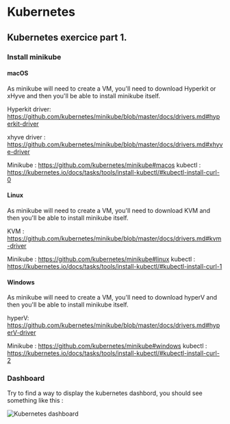 # Kubernetes
## Kubernetes exercice part 1.

### Install minikube 

#### macOS

As minikube will need to create a VM, you'll need to download Hyperkit or xHyve 
and then you'll be able to install minikube itself.

Hyperkit driver:
https://github.com/kubernetes/minikube/blob/master/docs/drivers.md#hyperkit-driver

xhyve driver : 
https://github.com/kubernetes/minikube/blob/master/docs/drivers.md#xhyve-driver

Minikube : 
https://github.com/kubernetes/minikube#macos
kubectl : 
https://kubernetes.io/docs/tasks/tools/install-kubectl/#kubectl-install-curl-0

#### Linux

As minikube will need to create a VM, you'll need to download KVM 
and then you'll be able to install minikube itself.

KVM : 
https://github.com/kubernetes/minikube/blob/master/docs/drivers.md#kvm-driver

Minikube : 
https://github.com/kubernetes/minikube#linux
kubectl : 
https://kubernetes.io/docs/tasks/tools/install-kubectl/#kubectl-install-curl-1

#### Windows

As minikube will need to create a VM, you'll need to download hyperV
and then you'll be able to install minikube itself.

hyperV:
https://github.com/kubernetes/minikube/blob/master/docs/drivers.md#hyperV-driver

Minikube :
https://github.com/kubernetes/minikube#windows
kubectl :
https://kubernetes.io/docs/tasks/tools/install-kubectl/#kubectl-install-curl-2

### Dashboard

Try to find a way to display the kubernetes dashbord, you should see something like this :

![Kubernetes dashboard](https://d33wubrfki0l68.cloudfront.net/e6bda94ebf94cc460db5cdc42bbfdb8f95f5f7ce/fd28b/images/docs/ui-dashboard.png)